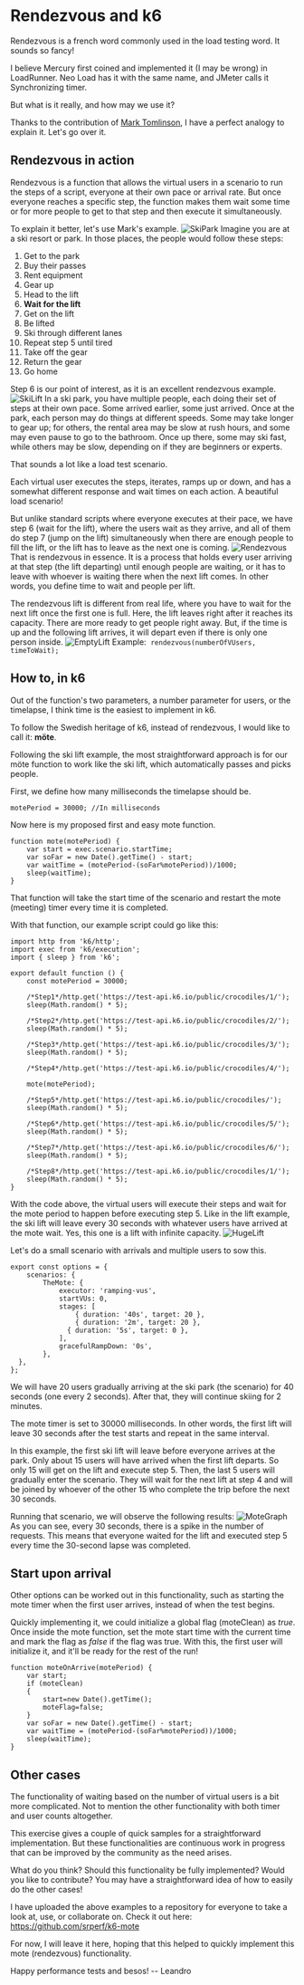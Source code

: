 # Rendezvous and k6
Rendezvous is a french word commonly used in the load testing word. It sounds so fancy!

I believe Mercury first coined and implemented it (I may be wrong) in LoadRunner. Neo Load has it with the same name, and JMeter calls it Synchronizing timer.

But what is it really, and how may we use it? 

Thanks to the contribution of [Mark Tomlinson](https://www.linkedin.com/in/mtomlins/), I have a perfect analogy to explain it. Let's go over it.

## Rendezvous in action

Rendezvous is a function that allows the virtual users in a scenario to run the steps of a script, everyone at their own pace or arrival rate. But once everyone reaches a specific step, the function makes them wait some time or for more people to get to that step and then execute it simultaneously.

To explain it better, let's use Mark's example.
![SkiPark](./Images/skiPark.png)
Imagine you are at a ski resort or park. In those places, the people would follow these steps:

1.  Get to the park
2.  Buy their passes
3.  Rent equipment
4.  Gear up
5.  Head to the lift
6.  **Wait for the lift**
7.  Get on the lift
8.  Be lifted
9.  Ski through different lanes
10.  Repeat step 5 until tired
11.  Take off the gear
12.  Return the gear
13.  Go home

Step 6 is our point of interest, as it is an excellent rendezvous example.
![SkiLift](./images/skiLift1.png)
In a ski park, you have multiple people, each doing their set of steps at their own pace. Some arrived earlier, some just arrived. Once at the park, each person may do things at different speeds. Some may take longer to gear up; for others, the rental area may be slow at rush hours, and some may even pause to go to the bathroom. Once up there, some may ski fast, while others may be slow, depending on if they are beginners or experts.

That sounds a lot like a load test scenario.

Each virtual user executes the steps, iterates, ramps up or down, and has a somewhat different response and wait times on each action. A beautiful load scenario!

But unlike standard scripts where everyone executes at their pace, we have step 6 (wait for the lift), where the users wait as they arrive, and all of them do step 7 (jump on the lift) simultaneously when there are enough people to fill the lift, or the lift has to leave as the next one is coming.
![Rendezvous](./images/skiLiftQueue.png)
That is rendezvous in essence. It is a process that holds every user arriving at that step (the lift departing) until enough people are waiting, or it has to leave with whoever is waiting there when the next lift comes. In other words, you define time to wait and people per lift.

The rendezvous lift is different from real life, where you have to wait for the next lift once the first one is full. Here, the lift leaves right after it reaches its capacity. There are more ready to get people right away. But, if the time is up and the following lift arrives, it will depart even if there is only one person inside.
![EmptyLift](./images/skiLiftEmpty.png)
Example: 
	```
	rendezvous(numberOfVUsers, timeToWait);
	```

## How to, in k6

Out of the function's two parameters, a number parameter for users, or the timelapse, I think time is the easiest to implement in k6.

To follow the Swedish heritage of k6, instead of rendezvous, I would like to call it: **möte**.

Following the ski lift example, the most straightforward approach is for our möte function to work like the ski lift, which automatically passes and picks people.

First, we define how many milliseconds the timelapse should be.

``` 
motePeriod = 30000; //In milliseconds
```

  

Now here is my proposed first and easy mote function.

```
function mote(motePeriod) {
    var start = exec.scenario.startTime;
    var soFar = new Date().getTime() - start;
    var waitTime = (motePeriod-(soFar%motePeriod))/1000;
    sleep(waitTime);
}
```

That function will take the start time of the scenario and restart the mote (meeting) timer every time it is completed.

With that function, our example script could go like this:

```
import http from 'k6/http';
import exec from 'k6/execution';
import { sleep } from 'k6';

export default function () {
    const motePeriod = 30000;
    
    /*Step1*/http.get('https://test-api.k6.io/public/crocodiles/1/');
    sleep(Math.random() * 5);

    /*Step2*/http.get('https://test-api.k6.io/public/crocodiles/2/');
    sleep(Math.random() * 5);
    
    /*Step3*/http.get('https://test-api.k6.io/public/crocodiles/3/');
    sleep(Math.random() * 5);
    
    /*Step4*/http.get('https://test-api.k6.io/public/crocodiles/4/');
  
    mote(motePeriod);

    /*Step5*/http.get('https://test-api.k6.io/public/crocodiles/');
    sleep(Math.random() * 5);
    
    /*Step6*/http.get('https://test-api.k6.io/public/crocodiles/5/');
    sleep(Math.random() * 5);
    
    /*Step7*/http.get('https://test-api.k6.io/public/crocodiles/6/');
    sleep(Math.random() * 5);
    
    /*Step8*/http.get('https://test-api.k6.io/public/crocodiles/1/');
    sleep(Math.random() * 5);
}
```

With the code above, the virtual users will execute their steps and wait for the mote period to happen before executing step 5. Like in the lift example, the ski lift will leave every 30 seconds with whatever users have arrived at the mote wait. Yes, this one is a lift with infinite capacity.
![HugeLift](./images/skiLift2.png)

Let's do a small scenario with arrivals and multiple users to sow this.

```
export const options = {
    scenarios: {
        TheMote: {
            executor: 'ramping-vus',
            startVUs: 0,
            stages: [
                { duration: '40s', target: 20 },
                { duration: '2m', target: 20 },
              { duration: '5s', target: 0 },
            ],
            gracefulRampDown: '0s',
        },
  },
};
```

We will have 20 users gradually arriving at the ski park (the scenario) for 40 seconds (one every 2 seconds). After that, they will continue skiing for 2 minutes.

The mote timer is set to 30000 milliseconds. In other words, the first lift will leave 30 seconds after the test starts and repeat in the same interval.

In this example, the first ski lift will leave before everyone arrives at the park. Only about 15 users will have arrived when the first lift departs. So only 15 will get on the lift and execute step 5. Then, the last 5 users will gradually enter the scenario. They will wait for the next lift at step 4 and will be joined by whoever of the other 15 who complete the trip before the next 30 seconds.

Running that scenario, we will observe the following results:
![MoteGraph](./images/moteExplain.png)
As you can see, every 30 seconds, there is a spike in the number of requests. This means that everyone waited for the lift and executed step 5 every time the 30-second lapse was completed.

## Start upon arrival

Other options can be worked out in this functionality, such as starting the mote timer when the first user arrives, instead of when the test begins.

Quickly implementing it, we could initialize a global flag (moteClean) as _true_. Once inside the mote function, set the mote start time with the current time and mark the flag as _false_ if the flag was true. With this, the first user will initialize it, and it'll be ready for the rest of the run!

```
function moteOnArrive(motePeriod) {
    var start;
    if (moteClean)
    {
        start=new Date().getTime();
        moteFlag=false;
    }
    var soFar = new Date().getTime() - start;
    var waitTime = (motePeriod-(soFar%motePeriod))/1000;
    sleep(waitTime);
}
```

## Other cases

The functionality of waiting based on the number of virtual users is a bit more complicated. Not to mention the other functionality with both timer and user counts altogether.

This exercise gives a couple of quick samples for a straightforward implementation. But these functionalities are continuous work in progress that can be improved by the community as the need arises.

What do you think? Should this functionality be fully implemented? Would you like to contribute? You may have a straightforward idea of how to easily do the other cases!

I have uploaded the above examples to a repository for everyone to take a look at, use, or collaborate on. 
Check it out here: https://github.com/srperf/k6-mote

For now, I will leave it here, hoping that this helped to quickly implement this mote (rendezvous) functionality.

Happy performance tests and besos!
-- Leandro